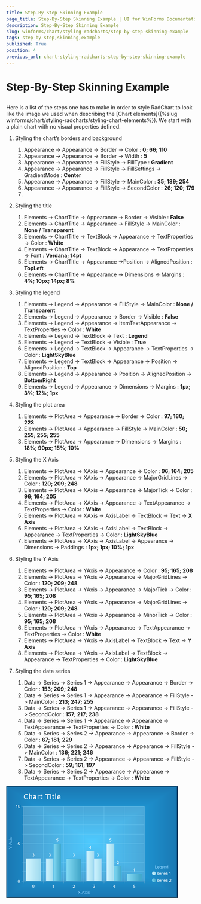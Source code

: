 ```yaml
---
title: Step-By-Step Skinning Example
page_title: Step-By-Step Skinning Example | UI for WinForms Documentation
description: Step-By-Step Skinning Example
slug: winforms/chart/styling-radcharts/step-by-step-skinning-example
tags: step-by-step,skinning,example
published: True
position: 4
previous_url: chart-styling-radcharts-step-by-step-skinning-example
---
```


# Step-By-Step Skinning Example



## 

Here is a list of the steps one has to make in order to style RadChart to look like the image we used when describing the [Chart elements]({%slug winforms/chart/styling-radcharts/styling-chart-elements%}). We start with a plain chart with no visual properties defined.



1. Styling the chart’s borders and background 
	1. Appearance -> Appearance -> Border -> Color : __0; 66; 110__
	1. Appearance -> Appearance -> Border -> Width : __5__
	1. Appearance -> Appearance -> FillStyle -> FillType : __Gradient__
	1. Appearance -> Appearance -> FillStyle -> FillSettings -> GradientMode : __Center__
	1. Appearance -> Appearance -> FillStyle -> MainColor : __35; 189; 254__
	1. Appearance -> Appearance -> FillStyle -> SecondColor : __26; 120; 179__
	1.   

1. Styling the title 
	1. Elements -> ChartTitle -> Appearance -> Border -> Visible : __False__
	1. Elements -> ChartTitle -> Appearance -> FillStyle -> MainColor : __None / Transparent__
	1. Elements -> ChartTitle -> TextBlock -> Appearance -> TextProperties -> Color : __White__
	1. Elements -> ChartTitle -> TextBlock -> Appearance -> TextProperties -> Font : __Verdana; 14pt__
	1. Elements -> ChartTitle -> Appearance ->Position -> AlignedPosition : __TopLeft__
	1. Elements -> ChartTitle -> Appearance -> Dimensions -> Margins : __4%; 10px; 14px; 8%__

1. Styling the legend 
	1. Elements -> Legend -> Appearance -> FillStyle -> MainColor : __None / Transparent__
	1. Elements -> Legend -> Appearance -> Border -> Visible : __False__
	1. Elements -> Legend -> Appearance -> ItemTextAppearance -> TextProperties -> Color : __White__
	1. Elements -> Legend -> TextBlock -> Text : __Legend__
	1. Elements -> Legend -> TextBlock -> Visible : __True__
	1. Elements -> Legend -> TextBlock -> Appearance -> TextProperties -> Color : __LightSkyBlue__
	1. Elements -> Legend -> TextBlock -> Appearance -> Position -> AlignedPosition : __Top__
	1. Elements -> Legend -> Appearance -> Position -> AlignedPosition -> __BottomRight__
	1. Elements -> Legend -> Appearance -> Dimensions -> Margins : __1px; 3%; 12%; 1px__

1. Styling the plot area 
	1. Elements -> PlotArea -> Appearance -> Border -> Color : __97; 180; 223__
	1. Elements -> PlotArea -> Appearance -> FillStyle -> MainColor : __50; 255; 255; 255__
	1. Elements -> PlotArea -> Appearance -> Dimensions -> Margins : __18%; 90px; 15%; 10%__

1. Styling the X Axis 
	1. Elements -> PlotArea -> XAxis -> Appearance -> Color : __96; 164; 205__
	1. Elements -> PlotArea -> XAxis -> Appearance -> MajorGridLines -> Color : __120; 209; 248__
	1. Elements -> PlotArea -> XAxis -> Appearance -> MajorTick -> Color : __96; 164; 205__
	1. Elements -> PlotArea -> XAxis -> Appearance -> TextAppearance -> TextProperties -> Color : __White__
	1. Elements -> PlotArea -> XAxis -> AxisLabel -> TextBlock -> Text -> __X Axis__
	1. Elements -> PlotArea -> XAxis -> AxisLabel -> TextBlock -> Appearance -> TextProperties -> Color : __LightSkyBlue__
	1. Elements -> PlotArea -> XAxis -> AxisLabel -> Appearance -> Dimensions -> Paddings : __1px; 1px; 10%; 1px__

1. Styling the Y Axis 
	1. Elements -> PlotArea -> YAxis -> Appearance -> Color : __95; 165; 208__
	1. Elements -> PlotArea -> YAxis -> Appearance -> MajorGridLines -> Color : __120; 209; 248__
	1. Elements -> PlotArea -> YAxis -> Appearance -> MajorTick -> Color : __95; 165; 208__
	1. Elements -> PlotArea -> YAxis -> Appearance -> MajorGridLines -> Color : __120; 209; 248__
	1. Elements -> PlotArea -> YAxis -> Appearance -> MinorTick -> Color : __95; 165; 208__
	1. Elements -> PlotArea -> YAxis -> Appearance -> TextAppearance -> TextProperties -> Color : __White__
	1. Elements -> PlotArea -> YAxis -> AxisLabel -> TextBlock -> Text -> __Y Axis__
	1. Elements -> PlotArea -> YAxis -> AxisLabel -> TextBlock -> Appearance -> TextProperties -> Color : __LightSkyBlue__

1. Styling the data series 
	1. Data -> Series -> Series 1 -> Appearance -> Appearance -> Border -> Color : __153; 209; 248__
	1. Data -> Series -> Series 1 -> Appearance -> Appearance -> FillStyle -> MainColor : __213; 247; 255__
	1. Data -> Series -> Series 1 -> Appearance -> Appearance -> FillStyle -> SecondColor : __157; 217; 238__
	1. Data -> Series -> Series 1 -> Appearance -> Appearance -> TextAppearance -> TextProperties -> Color : __White__
	1. Data -> Series -> Series 2 -> Appearance -> Appearance -> Border -> Color : __67; 181; 229__
	1. Data -> Series -> Series 2 -> Appearance -> Appearance -> FillStyle -> MainColor : __136; 221; 246__
	1. Data -> Series -> Series 2 -> Appearance -> Appearance -> FillStyle -> SecondColor : __59; 161; 197__
	1. Data -> Series -> Series 2 -> Appearance -> Appearance -> TextAppearance -> TextProperties -> Color : __White__

![chart-styling-radcharts-step-by-step-skinning-example 001](images/chart-styling-radcharts-step-by-step-skinning-example001.png)
